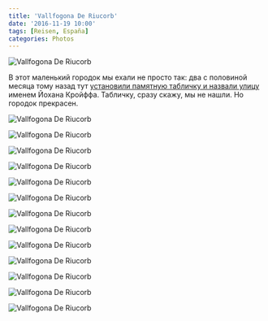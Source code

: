 ```yaml
---
title: 'Vallfogona De Riucorb'
date: '2016-11-19 10:00'
tags: [Reisen, España]
categories: Photos
---
```


<div class='preview'><img src='{{urls.media}}/VallfogonaDeRiucorbOK.jpg' alt='Vallfogona De Riucorb'></div>

В этот маленький городок мы ехали не просто так: два с половиной месяца тому назад тут
[установили памятную табличку и назвали улицу](http://en.as.com/en/2016/09/09/football/1473457360_281180.html)
именем Йохана Кройффа. Табличку, сразу скажу, мы не нашли. Но городок прекрасен.

<a id='7bf73ab987eaaf29d1d131c69e5af443-800'></a>![Vallfogona De Riucorb]({{urls.media}}/7bf73ab987eaaf29d1d131c69e5af443-800.jpg 'Вход в не очень понятно куда, XIV век.')

<a id='0cccc32168ec77743897b8617f685bac-800'></a>![Vallfogona De Riucorb]({{urls.media}}/0cccc32168ec77743897b8617f685bac-800.jpg 'Переулок, соединяющий две параллельные улицы.')

<a id='da76dc9e16a4cc5f956e2779c8957883-800'></a>![Vallfogona De Riucorb]({{urls.media}}/da76dc9e16a4cc5f956e2779c8957883-800.jpg 'Растем тут.')

<a id='078abcd8cba6d8a4c4f7c8478391544d-800'></a>![Vallfogona De Riucorb]({{urls.media}}/078abcd8cba6d8a4c4f7c8478391544d-800.jpg 'Святой Антонио со свиньями.')

<a id='75194d7bacb033a2690fe0090f7b0a20-800'></a>![Vallfogona De Riucorb]({{urls.media}}/75194d7bacb033a2690fe0090f7b0a20-800.jpg 'Черный перец-горошек.')

<a id='49ea0b9db3b731421e36d4e0e72dce1a-800'></a>![Vallfogona De Riucorb]({{urls.media}}/49ea0b9db3b731421e36d4e0e72dce1a-800.jpg 'Крест.')

<a id='46e5b2e7abff11b5d3b98c4d77e17788-800'></a>![Vallfogona De Riucorb]({{urls.media}}/46e5b2e7abff11b5d3b98c4d77e17788-800.jpg 'Жилые кварталы.')

<a id='27fa96dd61c87125db196cb98bb866b2-800'></a>![Vallfogona De Riucorb]({{urls.media}}/27fa96dd61c87125db196cb98bb866b2-800.jpg 'Инсталляция.')

<a id='ae8ea32e70c023ba1aa06ce3fe41b0c0-800'></a>![Vallfogona De Riucorb]({{urls.media}}/ae8ea32e70c023ba1aa06ce3fe41b0c0-800.jpg 'По всему городу развешены такие таблички, повествующие о былых временах.')

<a id='ad68bbf370be6358dcad9ca89242d6a3-800'></a>![Vallfogona De Riucorb]({{urls.media}}/ad68bbf370be6358dcad9ca89242d6a3-800.jpg 'Цетральная площадь перед церковью: крест и настоящая береза!')

<a id='fccd5bcc3acb53a69e90fb8cc267608c-800'></a>![Vallfogona De Riucorb]({{urls.media}}/fccd5bcc3acb53a69e90fb8cc267608c-800.jpg 'Дом жестянщика.')

<a id='d0468231b454a10e4e251b8909733e58-800'></a>![Vallfogona De Riucorb]({{urls.media}}/d0468231b454a10e4e251b8909733e58-800.jpg 'Проход внутрь.')

<a id='7d8ee808399468fb91a9a907a4959bf0-800'></a>![Vallfogona De Riucorb]({{urls.media}}/7d8ee808399468fb91a9a907a4959bf0-800.jpg 'Вид на соседний город.')

